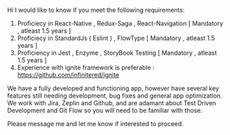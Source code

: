 Hi I would like to know if you meet the following requirements:

1. Proficiecy in React-Native , Redux-Saga , React-Navigation  [ Mandatory , atleast 1.5 years ]
2. Proficiecy in StandardJs ( Eslint ) , FlowType  [ Mandatory , atleast 1.5 years ]
3. Proficiency in Jest , Enzyme , StoryBook Testing  [ Mandatory , atleast 1.5 years ]
4. Experience with ignite framework is preferable : https://github.com/infinitered/ignite

We have a fully developed and functioning app, however have several key features still needing development, bug fixes and general app
optimization.  We work with Jira, Zeplin and Github, and are adamant about Test Driven Development and Git Flow so you will need to be
familiar with those.


Please message me and let me know if interested to proceed.
